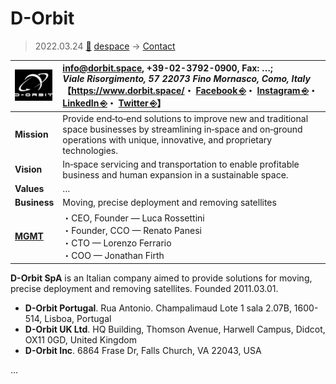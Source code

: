 # D-Orbit
> 2022.03.24 [🚀](../../../index/index.md) [despace](../index.md) → [Contact](../contact.md)

|[![](../f/contact/d/d_orbit_logo1_thumb.webp)](../f/contact/d/d_orbit_logo1.webp)|<info@dorbit.space>, +39-02-3792-0900, Fax: …;<br> *Viale Risorgimento, 57 22073 Fino Mornasco, Como, Italy*<br> 【<https://www.dorbit.space/>・ [Facebook ⎆](https://www.facebook.com/deorbitaldevices/)・ [Instagram ⎆](https://instagram.com/wearedorbit)・ [LinkedIn ⎆](https://www.linkedin.com/company/d-orbit)・ [Twitter ⎆](https://twitter.com/D_Orbit)】|
|:-|:-|
|**Mission**|Provide end‑to‑end solutions to improve new and traditional space businesses by streamlining in‑space and on‑ground operations with unique, innovative, and proprietary technologies.|
|**Vision**|In‑space servicing and transportation to enable profitable business and human expansion in a sustainable space.|
|**Values**|…|
|**Business**|Moving, precise deployment and removing satellites|
|**[MGMT](../mgmt.md)**|・CEO, Founder — Luca Rossettini<br> ・Founder, CCO — Renato Panesi<br> ・CTO — Lorenzo Ferrario<br> ・COO — Jonathan Firth|

**D-Orbit SpA** is an Italian company aimed to provide solutions for moving, precise deployment and removing satellites. Founded 2011.03.01.

   - **D-Orbit Portugal**. Rua Antonio. Champalimaud Lote 1 sala 2.07B, 1600-514, Lisboa, Portugal
   - **D-Orbit UK Ltd**. HQ Building, Thomson Avenue, Harwell Campus, Didcot, OX11 0GD, United Kingdom
   - **D-Orbit Inc**. 6864 Frase Dr, Falls Church, VA 22043, USA

<p style="page-break-after:always"> </p>

…

